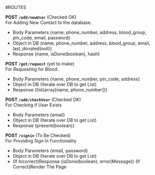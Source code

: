 #ROUTES

**POST `/add/newUser`** (Checked OK)<br>
For Adding New Contact to the database.<br>
* Body Parameters {name, phone_number, address, blood_group, pin_code, email, password}
* Object in DB {name, phone_number, address, blood_group, email, last_donated(null)}
* Response {name, isDone(boolean), hash}

**POST `/get/request`** (yet to make)<br>
For Requesting for Blood. <br>
* Body Parameters {name, phone_number, pin_code, address}
* Object in DB (Iterate over DB to get List)
* Response {list(array[name, phone_number])}

**POST `/add/checkUser`** (Checked OK)<br>
For Checking if User Exists <br>
* Body Parameters {email}
* Object in DB (Iterate over DB to get List)
* Response {present(boolean)}

**POST `/signin`** (To Be Checked)<br>
For Providing Sign In Functionality <br>
* Body Parameters {email, password}
* Object in DB (Iterate over DB to get List)
* (If Incorrect)Response {isDone(boolean), error(Message)}  (If Correct)Render The Page